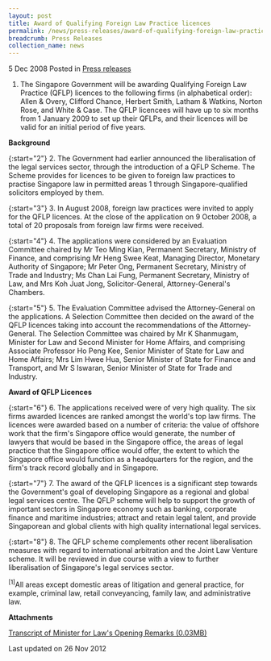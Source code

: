 ```yaml
---
layout: post
title: Award of Qualifying Foreign Law Practice licences
permalink: /news/press-releases/award-of-qualifying-foreign-law-practice-licences
breadcrumb: Press Releases
collection_name: news
---
```



5 Dec 2008 Posted in [Press releases](/news/press-releases)

1. The Singapore Government will be awarding Qualifying Foreign Law Practice (QFLP) licences to the following firms (in alphabetical order): Allen & Overy, Clifford Chance, Herbert Smith, Latham & Watkins, Norton Rose, and White & Case.  The QFLP licencees will have up to six months from 1 January 2009 to set up their QFLPs, and their licences will be valid for an initial period of five years.

**Background**

{:start="2"}
2. The Government had earlier announced the liberalisation of the legal services sector, through the introduction of a QFLP Scheme.  The Scheme provides for licences to be given to foreign law practices to practise Singapore law in permitted areas 1 through Singapore-qualified solicitors employed by them.   
 
{:start="3"} 
3. In August 2008, foreign law practices were invited to apply for the QFLP licences.  At the close of the application on 9 October 2008, a total of 20 proposals from foreign law firms were received.  

{:start="4"}
4. The applications were considered by an Evaluation Committee chaired by Mr Teo Ming Kian, Permanent Secretary, Ministry of Finance, and comprising Mr Heng Swee Keat, Managing Director, Monetary Authority of Singapore; Mr Peter Ong, Permanent Secretary, Ministry of Trade and Industry; Ms Chan Lai Fung, Permanent Secretary, Ministry of Law, and Mrs Koh Juat Jong, Solicitor-General, Attorney-General's Chambers.  

{:start="5"}
5. The Evaluation Committee advised the Attorney-General on the applications.  A Selection Committee then decided on the award of the QFLP licences taking into account the recommendations of the Attorney-General.  The Selection Committee was chaired by Mr K Shanmugam, Minister for Law and Second Minister for Home Affairs, and comprising Associate Professor Ho Peng Kee, Senior Minister of State for Law and Home Affairs; Mrs Lim Hwee Hua, Senior Minister of State for Finance and Transport, and Mr S Iswaran, Senior Minister of State for Trade and Industry. 


**Award of QFLP Licences**

{:start="6"}
6. The applications received were of very high quality.  The six firms awarded licences are ranked amongst the world's top law firms.  The licences were awarded based on a number of criteria: the value of offshore work that the firm's Singapore office would generate, the number of lawyers that would be based in the Singapore office, the areas of legal practice that the Singapore office would offer, the extent to which the Singapore office would function as a headquarters for the region, and the firm's track record globally and in Singapore.

{:start="7"}
7. The award of the QFLP licences is a significant step towards the Government's goal of developing Singapore as a regional and global legal services centre.  The QFLP scheme will help to support the growth of important sectors in Singapore economy such as banking, corporate finance and maritime industries; attract and retain legal talent, and provide Singaporean and global clients with high quality international legal services.  

{:start="8"}
8. The QFLP scheme complements other recent liberalisation measures with regard to international arbitration and the Joint Law Venture scheme.  It will be reviewed in due course with a view to further liberalisation of Singapore's legal services sector.


<sup>[1]</sup>All areas except domestic areas of litigation and general practice, for example, criminal law, retail conveyancing, family law, and administrative law. 


**Attachments**

[Transcript of Minister for Law's Opening Remarks (0.03MB)](/files/news/press-releases/2008/12/linkclick0411.pdf)


<p class="right-side-updated">Last updated on 26 Nov 2012</p>
